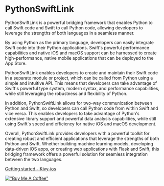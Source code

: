 # PythonSwiftLink


PythonSwiftLink is a powerful bridging framework that enables Python to call Swift code and Swift to call Python code, allowing developers to leverage the strengths of both languages in a seamless manner.

By using Python as the primary language, developers can easily integrate Swift code into their Python applications. Swift's powerful performance capabilities and native iOS and macOS support can be harnessed to create high-performance, native mobile applications that can be deployed to the App Store.

PythonSwiftLink enables developers to create and maintain their Swift code in a separate module or project, which can be called from Python using a simple and intuitive API. This means that developers can take advantage of Swift's powerful type system, modern syntax, and performance capabilities, while still leveraging the robustness and flexibility of Python.

In addition, PythonSwiftLink allows for two-way communication between Python and Swift, so developers can call Python code from within Swift and vice versa. This enables developers to take advantage of Python's extensive library support and powerful data analysis capabilities, while still using Swift's speed and efficiency for native iOS and macOS development.

Overall, PythonSwiftLink provides developers with a powerful toolkit for creating robust and efficient applications that leverage the strengths of both Python and Swift. Whether building machine learning models, developing data-driven iOS apps, or creating web applications with Flask and Swift, this bridging framework offers a powerful solution for seamless integration between the two languages.

[Getting started - Kivy-ios](Getting%20started/kivy-ios/README.md)

[!["Buy Me A Coffee"](https://www.buymeacoffee.com/assets/img/custom_images/orange_img.png)](https://www.buymeacoffee.com/psychowasp)
